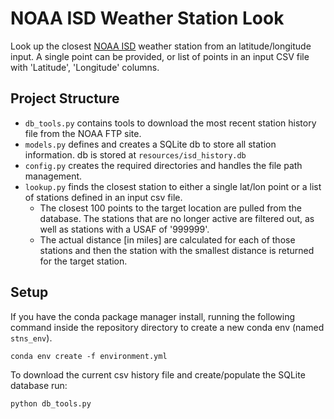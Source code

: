 # NOAA ISD Weather Station Look
Look up the closest [NOAA ISD](https://www.ncdc.noaa.gov/isd) weather station from an latitude/longitude input. A single point can be provided, or list of points in an input CSV file with 'Latitude', 'Longitude' columns.

## Project Structure

* `db_tools.py` contains tools to download the most recent station history file from the NOAA FTP site.
* `models.py` defines and creates a SQLite db to store all station information. db is stored at `resources/isd_history.db`
* `config.py` creates the required directories and handles the file path management.
* `lookup.py` finds the closest station to either a single lat/lon point or a list of stations defined in an input csv file.
	* The closest 100 points to the target location are pulled from the database. The stations that are no longer active are filtered out, as well as stations with a USAF of '999999'. 
	* The actual distance [in miles] are calculated for each of those stations and then the station with the smallest distance is returned for the target station.

## Setup

If you have the conda package manager install, running the following command inside the repository directory to create a new conda env (named `stns_env`).

```
conda env create -f environment.yml
```

To download the current csv history file and create/populate the SQLite database run: 

```
python db_tools.py
```